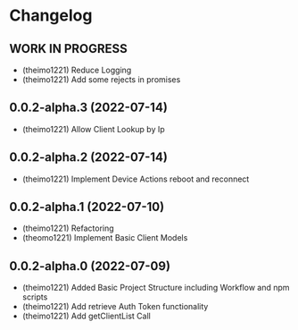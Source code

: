 # Changelog

<!--
  Placeholder for the next version (at the beginning of the line):
  ## **WORK IN PROGRESS**
-->
## **WORK IN PROGRESS**
* (theimo1221) Reduce Logging
* (theimo1221) Add some rejects in promises
## 0.0.2-alpha.3 (2022-07-14)
* (theimo1221) Allow Client Lookup by Ip

## 0.0.2-alpha.2 (2022-07-14)
* (theimo1221) Implement Device Actions reboot and reconnect

## 0.0.2-alpha.1 (2022-07-10)
* (theimo1221) Refactoring
* (theomo1221) Implement Basic Client Models

## 0.0.2-alpha.0 (2022-07-09)
* (theimo1221) Added Basic Project Structure including Workflow and npm scripts
* (theimo1221) Add retrieve Auth Token functionality
* (theimo1221) Add getClientList Call
